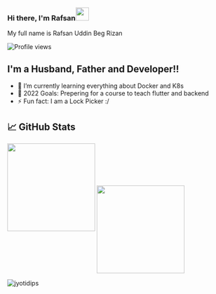 ### Hi there, I'm Rafsan<img src="https://i.imgur.com/GNz3qCl.gif" width="30px">

My full name is Rafsan Uddin Beg Rizan

![Profile views](https://gpvc.arturio.dev/rafsan)

## I'm a Husband, Father and Developer!!

- 🌱 I’m currently learning everything about Docker and K8s
- 🥅 2022 Goals: Prepering for a course to teach flutter and backend
- ⚡ Fun fact: I am a Lock Picker :/ 

<!-- ## ⚙️ Technologies & Tools -->

## &#x1f4c8; GitHub Stats

<img height="200" src="https://github-readme-stats.vercel.app/api?username=RizanPSTU&count_private=true" />

<img align="center" height="200" src="https://github-profile-trophy.vercel.app/?username=RizanPSTU&count_private=true"/>

<p><img align="center" src="https://github-readme-streak-stats.herokuapp.com/?user=RizanPSTU&" alt="jyotidips" /></p>
